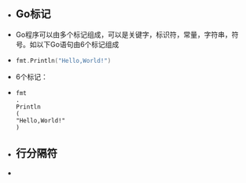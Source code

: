- ## Go标记
- Go程序可以由多个标记组成，可以是关键字，标识符，常量，字符串，符号。如以下Go语句由6个标记组成
- ```go
  fmt.Println("Hello,World!")
  ```
- 6个标记：
- ```
  fmt
  .
  Println
  (
  "Hello,World!"
  )
  ```
- ## 行分隔符
-
